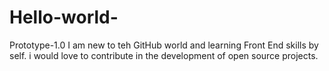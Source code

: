 # Hello-world-
Prototype-1.0
I am new to teh GitHub world and learning Front End skills by self. i would love to contribute in the development of open source projects. 
